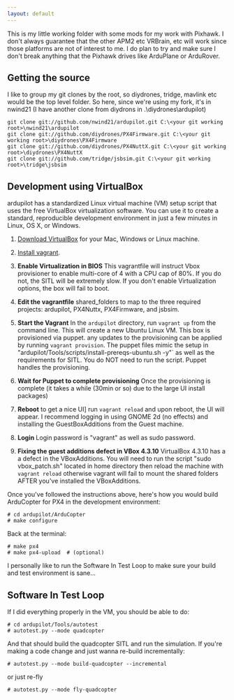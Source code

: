 ```yaml
---
layout: default
---
```


This is my little working folder with some mods for my work with Pixhawk.  I don't always guarantee that the other APM2 etc VRBrain, etc will
work since those platforms are not of interest to me.  I do plan to try and make sure I don't break anything that the Pixhawk drives like
ArduPlane or ArduRover.

## Getting the source

I like to group my git clones by the root, so diydrones, tridge, mavlink etc would be the top level folder.
So here, since we're using my fork, it's in nwind21 (I have another clone from diydrons in .\diydrones\ardupilot)

```
git clone git://github.com/nwind21/ardupilot.git C:\<your git working root>\nwind21\ardupilot
git clone git://github.com/diydrones/PX4Firmware.git C:\<your git working root>\diydrones\PX4Firmware
git clone git://github.com/diydrones/PX4NuttX.git C:\<your git working root>\diydrones\PX4NuttX
git clone git://github.com/tridge/jsbsim.git C:\<your git working root>\tridge\jsbsim
```

## Development using VirtualBox

ardupilot has a standardized Linux virtual machine (VM) setup script
that uses the free VirtualBox virtualization software.  You can use it
to create a standard, reproducible development environment in just a
few minutes in Linux, OS X, or Windows.

 1. [Download VirtualBox](https://www.virtualbox.org/wiki/Downloads)
 for your Mac, Windows or Linux machine.

 2. [Install vagrant](http://docs.vagrantup.com/v2/installation/).
 
 3. <strong>Enable Virtualization in BIOS</strong>  This vagrantfile will instruct Vbox provisioner
 to enable multi-core of 4 with a CPU cap of 80%. If you do not, the SITL will be extremely slow.  If you don't
 enable Virtualization options, the box will fail to boot.
 
 4. <strong>Edit the vagrantfile</strong> shared_folders to map to the three required projects: ardupilot, PX4Nuttx, PX4Firmware, and jsbsim.

 5. <strong>Start the Vagrant</strong> In the `ardupilot` directory, run `vagrant up` from the command
 line.  This will create a new Ubuntu Linux VM.  This box is provisioned via puppet.
 any updates to the provisioning can be applied by running `vagrant provision`.
 The puppet files mimic the setup in "ardupilot/Tools/scripts/install-prereqs-ubuntu.sh -y"` as well
 as the requirements for SITL.  You do NOT need to run the script.  Puppet handles the provisioning.
 
 6. <strong>Wait for Puppet to complete provisioning</strong> Once the provisioning is complete (it takes a while (30min or so) due to the large UI install packages)
 
 7. <strong>Reboot</strong> to get a nice UI] run `vagrant reload` and upon reboot, the UI will appear. I recommend logging in using GNOME 2d (no effects) and installing the 
 GuestBoxAdditions from the Guest machine.

 8. <strong>Login</strong> Login password is "vagrant" as well as sudo password.
 
 9. <strong>Fixing the guest additions defect in VBox 4.3.10</strong> VirtualBox 4.3.10 has a a defect in the VBoxAdditions.  You will need to run the script "sudo vbox_patch.sh" located in
 home directory then reload the machine with `vagrant reload` otherwise vagrant will fail to mount the shared folders AFTER
 you've installed the VBoxAdditions.

Once you've followed the instructions above, here's how you would
build ArduCopter for PX4 in the development environment:

```
# cd ardupilot/ArduCopter
# make configure
```

Back at the terminal:

```
# make px4
# make px4-upload  # (optional)
```

I personally like to run the Software In Test Loop to make sure your build and test environment is sane...

## Software In Test Loop

If I did everything properly in the VM, you should be able to do:

```
# cd ardupilot/Tools/autotest
# autotest.py --mode quadcopter
```

And that should build the quadcopter SITL and run the simulation.  If you're making a code change and just wanna re-build incrementally:

```
# autotest.py --mode build-quadcopter --incremental
```

or just re-fly

```
# autotest.py --mode fly-quadcopter
```


